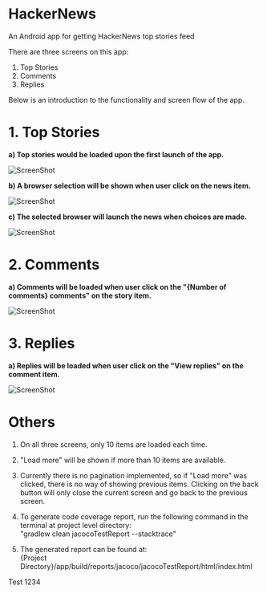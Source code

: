 # HackerNews
An Android app for getting HackerNews top stories feed

There are three screens on this app:

1. Top Stories 
2. Comments
3. Replies

Below is an introduction to the functionality and screen flow of the app.

# 1. Top Stories

**a) Top stories would be loaded upon the first launch of the app.**

![ScreenShot](https://s33.postimg.org/xw6sb1aof/Screenshot_1511836757.png "Top Stories")

**b) A browser selection will be shown when user click on the news item.**

![ScreenShot](https://s33.postimg.org/5xcmk13v3/Screenshot_1511836763.png "Browser Selection")

**c) The selected browser will launch the news when choices are made.**

![ScreenShot](https://s33.postimg.org/d0khzsehb/Screenshot_1511836794.png "Browser Loads News")

# 2. Comments

**a) Comments will be loaded when user click on the "{Number of comments} comments" on the story item.**

![ScreenShot](https://s33.postimg.org/aj8qslf67/Screenshot_1511836802.png "Comments")

# 3. Replies

**a) Replies will be loaded when user click on the "View replies" on the comment item.**

![ScreenShot](https://s33.postimg.org/hmgm88fgv/Screenshot_1511836806.png "Replies")

# Others

1. On all three screens, only 10 items are loaded each time. 

2. "Load more" will be shown if more than 10 items are available.

3. Currently there is no pagination implemented, so if "Load more" was clicked, there is no way of showing previous items. Clicking on the back button will only close the current screen and go back to the previous screen.

4. To generate code coverage report, run the following command in the terminal at project level directory: <br>"gradlew clean jacocoTestReport --stacktrace"

5. The generated report can be found at: <br>{Project Directory}/app/build/reports/jacoco/jacocoTestReport/html/index.html


Test 1234
